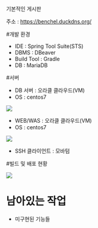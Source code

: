 기본적인 게시판

주소 : https://benchel.duckdns.org/

#개발 환경
- IDE : Spring Tool Suite(STS)
- DBMS : DBeaver
- Build Tool : Gradle
- DB : MariaDB

#서버
- DB 서버 : 오라클 클라우드(VM)
- OS : centos7
<p align="left">
<img src="https://github.com/benchel/web_using_spring/assets/70846279/531cc82f-2c29-4c15-9add-a62905d9b7c9"/>
</p>

- WEB/WAS : 오라클 클라우드(VM)
- OS : centos7
<p align="left">
<img src="https://github.com/benchel/web_using_spring/assets/70846279/fca0ca4c-aa73-40fb-9a89-599d151ace3c"/>
</p>

- SSH 클라이언트 : 모바텀
  
#빌드 및 배포 현황
<p align="left">
  <img src="https://github.com/user-attachments/assets/682dc888-2c07-43f5-8223-1b7ade0f9fb6"/>
</p>

# 남아있는 작업
- 미구현된 기능들
